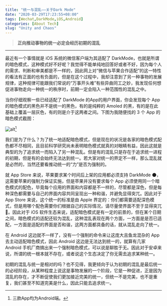 ```yaml
---
title: "统一与混乱——关于Dark Mode"
date: "2020-03-29T17:23:55+08:00"
tags: [Wechat,DarkMode,iOS,Android]
categories: [About Tech]
slug: "Unity and Chaos"
---
```


> **正向推动事物的统一必定会经历初期的混乱**

<!--more-->

---

最近有一个事情就是 iOS 系统的微信客户端为其适配了 DarkMode，也就是所谓的暗色模式，这种模式好不好呢？我觉得不能单纯地回答好或者不好，因为每个人的需求、判断和审美都是不一样的，因此网上对“微信与苹果合作适配”的这一特性的看法有正面的也有负面的，但是在这个过程中，我却注意到了另一种事物的发展规律，这种规律可能跟我们常说的“万事开头难”有些异曲同工之妙，我发现任何想促进事物走向一种统一的秩序时，前期一定会陷入一种范围性的混乱之中。

当你仔细观察一些已经适配了 DarkMode 的App的用户界面，你会发现每个 App 的暗色模式的黑色并不是统一的黑色，有的是纯粹的 Amoled 的黑，有的是在此基础上覆盖一层灰色，有的则是介于这两者之间。下图为我随便找的 3 个 App 的暗色模式截图：

![alt](https://dawnblog-1300625500.cos.ap-guangzhou.myqcloud.com/images/20200329173513.png "分别是Telegram X/Github/Wechat")[^1]

[^1]: 三款App均为Android端。

我们是为了什么？为了统一地适配暗色模式，但是现在的状况是各家的暗色模式配色都不尽相同，且目前科学研究尚未表明暗色模式就真的对眼睛有益，因此这就是典型的为了追求统一而陷入了另一种混乱。但是有的混乱只是存在于追求统一进程的初期，但是有的会始终无法达到统一。若大家对统一的界定不一样，那么混乱就是必然的，当然还要看推动统一的“力”是否为强制的。

就 App Store 来说，苹果要求某个时间后上架的应用都必须支持 DarkMode 🌑，这需要苹果的强制力保证实施，但是苹果并没有要求每个 App 必须使用同一个暗色模式的配色，毕竟每个应用的界面和内容都是不一样的，尽管都是深色，但是每种深色都需要与自己的界面内容共同呈现出一种和谐，并避免显得突兀。因此对于 App Store 来说，这个统一的标准是由 Apple 界定的：你们都需要适配深色模式，但是用哪个配色需要你们根据自己的实际情况，请尽量使界面不至于显得突兀:shit:。因此对于 iOS 软件生态来说，适配暗色模式是有一定的前景的，但在某个日期之间，暗色模式的适配还较为混乱，这种混乱表现在两个方面，一方面是是否已适配，一方面是适配的界面是否和谐，这两方面都具备的话，就从混乱走向了统一。

在 Android 这边就不一样了，没有一个强制的命令来让这庞大且鱼龙混杂的 App 去主动适配暗色模式，因此 Android 这边是无法达到统一的，就算有几家 Android 手机厂商搞出来一个强制暗色模式，可以说是聊胜于无。因此对于安卓来说，所谓的统一根本就不存在，或者说这个生态决定了你无需去追求某种统一。

初期的混乱与统一是相对的吗？也不见得，我更倾向于认为初期的混乱是最后统一的必经阶段，从某种程度上说这是事物发展的一个阶段，它是一种促进，正是因为混乱的存在，才不断促使我们更加接近完美的统一，但统一不是完美，也不是重复，我们甚至不知道完美是什么，因此只能去追求统一。